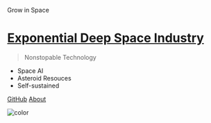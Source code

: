<!-- _coverpage.md -->

Grow in Space

# [Exponential Deep Space Industry](#)

> Nonstopable Technology

* Space AI
* Asteroid Resouces
* Self-sustained

[GitHub](https://github.com/ExponentialDeepSpace)
[About](#welcome-to-the-eds)


<!-- background image -->


<!-- background color -->

![color](#0A0908)